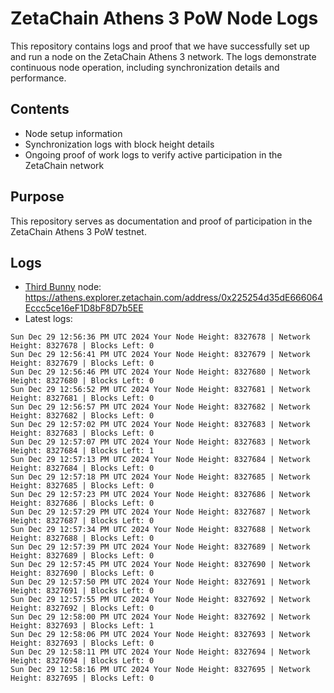 # ZetaChain Athens 3 PoW Node Logs
This repository contains logs and proof that we have successfully set up and run a node on the ZetaChain Athens 3 network. The logs demonstrate continuous node operation, including synchronization details and performance.

## Contents
- Node setup information
- Synchronization logs with block height details
- Ongoing proof of work logs to verify active participation in the ZetaChain network

## Purpose
This repository serves as documentation and proof of participation in the ZetaChain Athens 3 PoW testnet.

## Logs

- [Third Bunny](https://thirdbunny.xyz/) node: https://athens.explorer.zetachain.com/address/0x225254d35dE666064Eccc5ce16eF1D8bF8D7b5EE
- Latest logs:
```
Sun Dec 29 12:56:36 PM UTC 2024 Your Node Height: 8327678 | Network Height: 8327678 | Blocks Left: 0
Sun Dec 29 12:56:41 PM UTC 2024 Your Node Height: 8327679 | Network Height: 8327679 | Blocks Left: 0
Sun Dec 29 12:56:46 PM UTC 2024 Your Node Height: 8327680 | Network Height: 8327680 | Blocks Left: 0
Sun Dec 29 12:56:52 PM UTC 2024 Your Node Height: 8327681 | Network Height: 8327681 | Blocks Left: 0
Sun Dec 29 12:56:57 PM UTC 2024 Your Node Height: 8327682 | Network Height: 8327682 | Blocks Left: 0
Sun Dec 29 12:57:02 PM UTC 2024 Your Node Height: 8327683 | Network Height: 8327683 | Blocks Left: 0
Sun Dec 29 12:57:07 PM UTC 2024 Your Node Height: 8327683 | Network Height: 8327684 | Blocks Left: 1
Sun Dec 29 12:57:13 PM UTC 2024 Your Node Height: 8327684 | Network Height: 8327684 | Blocks Left: 0
Sun Dec 29 12:57:18 PM UTC 2024 Your Node Height: 8327685 | Network Height: 8327685 | Blocks Left: 0
Sun Dec 29 12:57:23 PM UTC 2024 Your Node Height: 8327686 | Network Height: 8327686 | Blocks Left: 0
Sun Dec 29 12:57:29 PM UTC 2024 Your Node Height: 8327687 | Network Height: 8327687 | Blocks Left: 0
Sun Dec 29 12:57:34 PM UTC 2024 Your Node Height: 8327688 | Network Height: 8327688 | Blocks Left: 0
Sun Dec 29 12:57:39 PM UTC 2024 Your Node Height: 8327689 | Network Height: 8327689 | Blocks Left: 0
Sun Dec 29 12:57:45 PM UTC 2024 Your Node Height: 8327690 | Network Height: 8327690 | Blocks Left: 0
Sun Dec 29 12:57:50 PM UTC 2024 Your Node Height: 8327691 | Network Height: 8327691 | Blocks Left: 0
Sun Dec 29 12:57:55 PM UTC 2024 Your Node Height: 8327692 | Network Height: 8327692 | Blocks Left: 0
Sun Dec 29 12:58:00 PM UTC 2024 Your Node Height: 8327692 | Network Height: 8327693 | Blocks Left: 1
Sun Dec 29 12:58:06 PM UTC 2024 Your Node Height: 8327693 | Network Height: 8327693 | Blocks Left: 0
Sun Dec 29 12:58:11 PM UTC 2024 Your Node Height: 8327694 | Network Height: 8327694 | Blocks Left: 0
Sun Dec 29 12:58:16 PM UTC 2024 Your Node Height: 8327695 | Network Height: 8327695 | Blocks Left: 0
```

